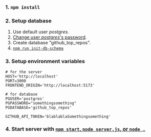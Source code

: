 ### 1. `npm install`

### 2. Setup database

1. Use default user *postgres*.
1. [Change user *postgres*'s password](https://stackoverflow.com/a/45965928/9157799).
1. Create database "github_top_repos".
1. [`npm run init-db-schema`](https://docs.npmjs.com/cli/using-npm/scripts)

### 3. Setup environment variables

```
# for the server
HOST='http://localhost'
PORT=3000
FRONTEND_ORIGIN='http://localhost:5173'

# for database
PGUSER='postgres'
PGPASSWORD="somethingsomething"
PGDATABASE='github_top_repos'

GITHUB_API_TOKEN='blablablaSomethingsomething'
```

### 4. Start server with [`npm start`, `node server.js`, or `node .`](https://docs.npmjs.com/cli/commands/npm-start)